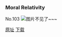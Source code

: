 ### Moral Relativity
No.103
![图片不见了~~~](https://imgs.xkcd.com/comics/moral_relativity.jpg)

[原址](https://xkcd.com//103) [下载](https://imgs.xkcd.com/comics/moral_relativity.jpg)

